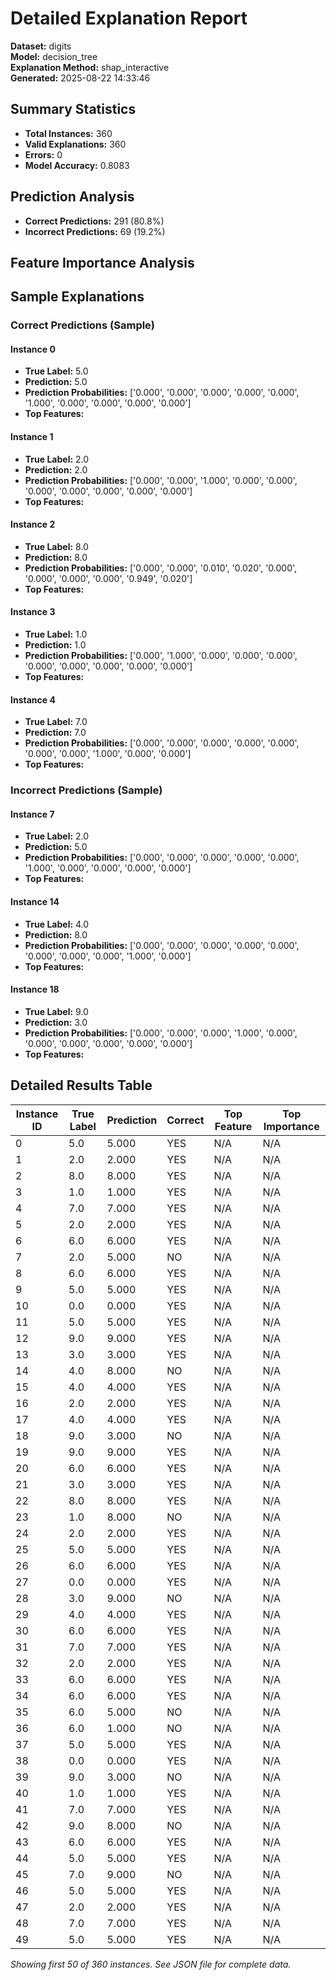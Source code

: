 # Detailed Explanation Report

**Dataset:** digits  
**Model:** decision_tree  
**Explanation Method:** shap_interactive  
**Generated:** 2025-08-22 14:33:46  

## Summary Statistics

- **Total Instances:** 360
- **Valid Explanations:** 360
- **Errors:** 0
- **Model Accuracy:** 0.8083

## Prediction Analysis

- **Correct Predictions:** 291 (80.8%)
- **Incorrect Predictions:** 69 (19.2%)

## Feature Importance Analysis

## Sample Explanations

### Correct Predictions (Sample)

#### Instance 0

- **True Label:** 5.0
- **Prediction:** 5.0
- **Prediction Probabilities:** ['0.000', '0.000', '0.000', '0.000', '0.000', '1.000', '0.000', '0.000', '0.000', '0.000']
- **Top Features:**

#### Instance 1

- **True Label:** 2.0
- **Prediction:** 2.0
- **Prediction Probabilities:** ['0.000', '0.000', '1.000', '0.000', '0.000', '0.000', '0.000', '0.000', '0.000', '0.000']
- **Top Features:**

#### Instance 2

- **True Label:** 8.0
- **Prediction:** 8.0
- **Prediction Probabilities:** ['0.000', '0.000', '0.010', '0.020', '0.000', '0.000', '0.000', '0.000', '0.949', '0.020']
- **Top Features:**

#### Instance 3

- **True Label:** 1.0
- **Prediction:** 1.0
- **Prediction Probabilities:** ['0.000', '1.000', '0.000', '0.000', '0.000', '0.000', '0.000', '0.000', '0.000', '0.000']
- **Top Features:**

#### Instance 4

- **True Label:** 7.0
- **Prediction:** 7.0
- **Prediction Probabilities:** ['0.000', '0.000', '0.000', '0.000', '0.000', '0.000', '0.000', '1.000', '0.000', '0.000']
- **Top Features:**

### Incorrect Predictions (Sample)

#### Instance 7

- **True Label:** 2.0
- **Prediction:** 5.0
- **Prediction Probabilities:** ['0.000', '0.000', '0.000', '0.000', '0.000', '1.000', '0.000', '0.000', '0.000', '0.000']
- **Top Features:**

#### Instance 14

- **True Label:** 4.0
- **Prediction:** 8.0
- **Prediction Probabilities:** ['0.000', '0.000', '0.000', '0.000', '0.000', '0.000', '0.000', '0.000', '1.000', '0.000']
- **Top Features:**

#### Instance 18

- **True Label:** 9.0
- **Prediction:** 3.0
- **Prediction Probabilities:** ['0.000', '0.000', '0.000', '1.000', '0.000', '0.000', '0.000', '0.000', '0.000', '0.000']
- **Top Features:**

## Detailed Results Table

| Instance ID | True Label | Prediction | Correct | Top Feature | Top Importance |
|-------------|------------|------------|---------|-------------|----------------|
| 0 | 5.0 | 5.000 | YES | N/A | N/A |
| 1 | 2.0 | 2.000 | YES | N/A | N/A |
| 2 | 8.0 | 8.000 | YES | N/A | N/A |
| 3 | 1.0 | 1.000 | YES | N/A | N/A |
| 4 | 7.0 | 7.000 | YES | N/A | N/A |
| 5 | 2.0 | 2.000 | YES | N/A | N/A |
| 6 | 6.0 | 6.000 | YES | N/A | N/A |
| 7 | 2.0 | 5.000 | NO | N/A | N/A |
| 8 | 6.0 | 6.000 | YES | N/A | N/A |
| 9 | 5.0 | 5.000 | YES | N/A | N/A |
| 10 | 0.0 | 0.000 | YES | N/A | N/A |
| 11 | 5.0 | 5.000 | YES | N/A | N/A |
| 12 | 9.0 | 9.000 | YES | N/A | N/A |
| 13 | 3.0 | 3.000 | YES | N/A | N/A |
| 14 | 4.0 | 8.000 | NO | N/A | N/A |
| 15 | 4.0 | 4.000 | YES | N/A | N/A |
| 16 | 2.0 | 2.000 | YES | N/A | N/A |
| 17 | 4.0 | 4.000 | YES | N/A | N/A |
| 18 | 9.0 | 3.000 | NO | N/A | N/A |
| 19 | 9.0 | 9.000 | YES | N/A | N/A |
| 20 | 6.0 | 6.000 | YES | N/A | N/A |
| 21 | 3.0 | 3.000 | YES | N/A | N/A |
| 22 | 8.0 | 8.000 | YES | N/A | N/A |
| 23 | 1.0 | 8.000 | NO | N/A | N/A |
| 24 | 2.0 | 2.000 | YES | N/A | N/A |
| 25 | 5.0 | 5.000 | YES | N/A | N/A |
| 26 | 6.0 | 6.000 | YES | N/A | N/A |
| 27 | 0.0 | 0.000 | YES | N/A | N/A |
| 28 | 3.0 | 9.000 | NO | N/A | N/A |
| 29 | 4.0 | 4.000 | YES | N/A | N/A |
| 30 | 6.0 | 6.000 | YES | N/A | N/A |
| 31 | 7.0 | 7.000 | YES | N/A | N/A |
| 32 | 2.0 | 2.000 | YES | N/A | N/A |
| 33 | 6.0 | 6.000 | YES | N/A | N/A |
| 34 | 6.0 | 6.000 | YES | N/A | N/A |
| 35 | 6.0 | 5.000 | NO | N/A | N/A |
| 36 | 6.0 | 1.000 | NO | N/A | N/A |
| 37 | 5.0 | 5.000 | YES | N/A | N/A |
| 38 | 0.0 | 0.000 | YES | N/A | N/A |
| 39 | 9.0 | 3.000 | NO | N/A | N/A |
| 40 | 1.0 | 1.000 | YES | N/A | N/A |
| 41 | 7.0 | 7.000 | YES | N/A | N/A |
| 42 | 9.0 | 8.000 | NO | N/A | N/A |
| 43 | 6.0 | 6.000 | YES | N/A | N/A |
| 44 | 5.0 | 5.000 | YES | N/A | N/A |
| 45 | 7.0 | 9.000 | NO | N/A | N/A |
| 46 | 5.0 | 5.000 | YES | N/A | N/A |
| 47 | 2.0 | 2.000 | YES | N/A | N/A |
| 48 | 7.0 | 7.000 | YES | N/A | N/A |
| 49 | 5.0 | 5.000 | YES | N/A | N/A |

*Showing first 50 of 360 instances. See JSON file for complete data.*
